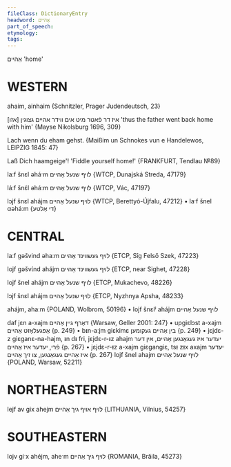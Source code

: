 ```yaml
---
fileClass: DictionaryEntry
headword: אַהיים
part_of_speech: 
etymology: 
tags: 
---
```

אַהיים
'home'

WESTERN
========

ahaim, ainhaim {Schnitzler, Prager Judendeutsch, 23}

[אזו] איז דר פֿאטר מיט אים ווידר אהיים גצוגין
'thus the father went back home with him'
{Mayse Nikolsburg 1696, 309}

Lach wenn du eham gehst.
{Maißim un Schnokes vun e Handelewos, LEIPZIG 1845: 47}

Laß Dich haamgeige'! 'Fiddle yourself home!'
{FRANKFURT, Tendlau №89}

laːf šnɛl əháˑm לויף שנעל אַהיים {WTCP, Dunajská Streda, 47179}

láːf šnɛ́l əháːm לויף שנעל אַהיים {WTCP, Vác, 47197}

lɔjf šnɛl ahájm לויף שנעל אַהיים {WTCP, Berettyó-Újfalu, 47212}
	•	laˑf šnel αəháːm {די אַלטע}

CENTRAL
========

laːf gəšvind əhaːm לויף געשווינד אַהיים {ETCP, Sîg Felső Szek, 47223}

lojf gəšvɩ́nd ahájm לויף געשווינד אַהיים {ETCP, near Sighet, 47228}

lojf šnel ahájm לויף שנעל אַהיים {ETCP, Mukachevo, 48226}

lɔjf šnɛl ahájm לויף שנעל אַהיים {ETCP, Nyzhnya Apsha, 48233}

ahájm, ahaːm {POLAND, Wolbrom, 50196}
	•	lojf šnɛlʲ ahájm לויף שנעל אַהיים	

daf jɛn a-xajm דאַרף גיין אַהיים {Warsaw, Geller 2001: 247}
	•	upgiɛlɔst a-xajm אָפּגעלאָזט אַהיים {p. 249}
	•	bᵻn-aːjm giɛkimɛ בין אַהיים געקומען {p. 249}
	•	jɛjdɛ-z giɛganɛ-na-hajm, ᵻn dᵻ fri, jɛjdɛ-r-ᵻz ahajm יעדער איז געגאַנגען אַהיים,  אין דער פֿרי, יעדער איז אַהיים {p. 267}
	•	jɛjdɛ-r-ᵻz a-xajm giɛgangiɛ, tsᵻ zᵻx axajm יעדער איז אַהיים געגאַנגען, צו זיך אַהיים {p. 267}
lojf šnel ahajm לויף שנעל אַהיים {POLAND, Warsaw, 52211}

NORTHEASTERN
==============

lejf av gix ahejm לויף אויף גיך אַהיים {LITHUANIA, Vilnius, 54257}

SOUTHEASTERN
==============

lojv giˑx ahéjm, aheˑm לויף גיך אַהיים {ROMANIA, Brăila, 45273}
